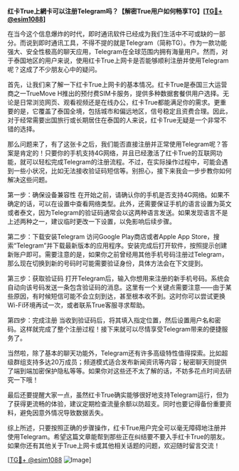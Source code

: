 **红卡True上網卡可以注册Telegram吗？【解密True用户如何畅享TG】[[TG💪+ @esim1088](https://t.me/s/esim1088)]**

在当今这个信息爆炸的时代，即时通讯软件已经成为我们生活中不可或缺的一部分。而说到即时通讯工具，不得不提的就是Telegram（简称TG）。作为一款功能强大、安全性极高的聊天应用，Telegram在全球范围内拥有海量用户。然而，对于泰国地区的用户来说，使用红卡True上网卡是否能够顺利注册并使用Telegram呢？这成了不少朋友心中的疑问。

首先，让我们来了解一下红卡True上网卡的基本情况。红卡True是泰国三大运营商之一TrueMove H推出的预付费SIM卡服务，提供多种数据套餐供用户选择。无论是日常浏览网页、观看视频还是在线办公，红卡True都能满足你的需求。更重要的是，它覆盖了泰国全境，包括城市和偏远地区，信号稳定且资费合理。因此，对于经常需要出国旅行或长期居住在泰国的人来说，红卡True无疑是一个非常不错的选择。

那么问题来了，有了这张卡之后，我们能否直接注册并正常使用Telegram呢？答案是肯定的！只要你的手机支持4G网络，并且已经激活了红卡True的互联网功能，就可以轻松完成Telegram的注册流程。不过，在实际操作过程中，可能会遇到一些小状况，比如无法接收验证码短信等。别担心，接下来我会一步步教你如何解决这些问题。

第一步：确保设备兼容性
在开始之前，请确认你的手机是否支持4G网络。如果不确定的话，可以在设置中查看网络类型。此外，还需要保证手机的语言设置为英文或者泰文，因为Telegram的验证码通常会以这两种语言发送。如果发现语言不是上述两种之一，建议临时更改一下设置，以免影响后续步骤。

第二步：下载安装Telegram
访问Google Play商店或者Apple App Store，搜索“Telegram”并下载最新版本的应用程序。安装完成后打开软件，按照提示创建新账户即可。需要注意的是，如果你之前曾经用其他手机号码注册过Telegram，那么现在切换到新的号码时可能需要验证身份，具体方法会在下文提到。

第三步：获取验证码
打开Telegram后，输入你想用来注册的新手机号码。系统会自动向该号码发送一条包含验证码的消息。这里有一个关键点需要注意——由于某些原因，有时候短信可能不会立刻到达，甚至根本收不到。这时你可以尝试更换Wi-Fi环境再试一次，或者联系True客服寻求帮助。

第四步：完成注册
当收到验证码后，将其填入指定位置，然后设置用户名和密码。这样就完成了整个注册过程！接下来就可以尽情享受Telegram带来的便捷服务了。

当然啦，除了基本的聊天功能外，Telegram还有许多高级特性值得探索。比如超级群组支持多达20万成员；频道模式适合发布新闻资讯等内容；秘密聊天则提供了端到端加密保护隐私等等。如果你对这些还不太了解的话，不妨多花点时间去研究一下哦！

最后还要提醒大家一点，虽然红卡True确实能够很好地支持Telegram运行，但为了获得更流畅的体验，建议定期检查流量余额以防超支。同时也要记得备份重要资料，避免因意外情况导致数据丢失。

综上所述，只要按照正确的步骤操作，红卡True用户完全可以毫无障碍地注册并使用Telegram。希望这篇文章能帮到那些正在纠结要不要入手红卡True的朋友。如果你还有其他关于True上网卡或其他相关话题的问题，欢迎随时留言交流！

[[TG💪+ @esim1088](https://t.me/s/esim1088) ![Image](https://i.postimg.cc/4NQfJmqS/Snipaste-2025-05-13-00-14-12.png)]